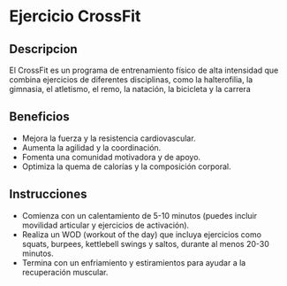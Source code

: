 # Ejercicio CrossFit
## Descripcion
El CrossFit es un programa de entrenamiento físico de alta intensidad que combina ejercicios de diferentes disciplinas, como la halterofilia, la gimnasia, el atletismo, el remo, la natación, la bicicleta y la carrera
## Beneficios
- Mejora la fuerza y la resistencia cardiovascular.
- Aumenta la agilidad y la coordinación.
- Fomenta una comunidad motivadora y de apoyo.
- Optimiza la quema de calorías y la composición corporal.
## Instrucciones
- Comienza con un calentamiento de 5-10 minutos (puedes incluir movilidad articular y ejercicios de activación).
- Realiza un WOD (workout of the day) que incluya ejercicios como squats, burpees, kettlebell swings y saltos, durante al menos 20-30 minutos.
- Termina con un enfriamiento y estiramientos para ayudar a la recuperación muscular.